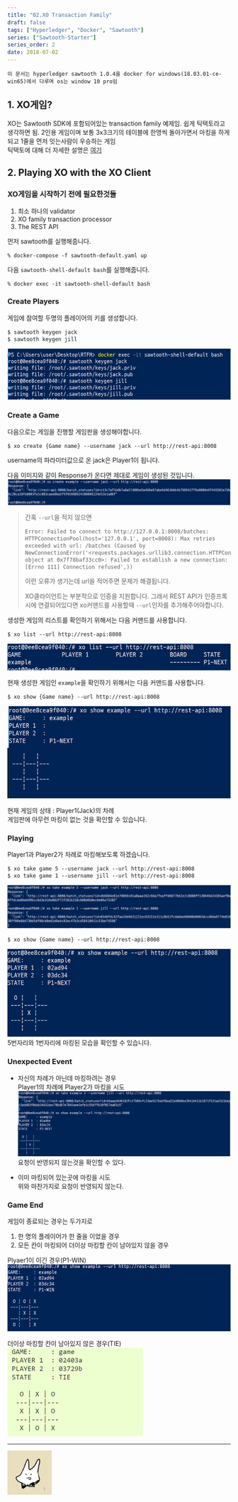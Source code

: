 ```yaml
---
title: "02.XO Transaction Family"
draft: false
tags: ["Hyperledger", "Docker", "Sawtooth"]
series: ["Sawtooth-Starter"]
series_order: 2
date: 2018-07-02
---
```

`이 문서는 hyperledger sawtooth 1.0.4을 docker for windows(18.03.01-ce-win65)에서 다루며 os는 window 10 pro임`


## 1. XO게임?
XO는 Sawtooth SDK에 포함되어있는 transaction family 예제임. 쉽게 틱택토라고 생각하면 됨. 2인용 게임이며 보통 3x3크기의 테이블에 한명씩 돌아가면서 마킹을 하게 되고 1줄을 먼저 잇는사람이 우승하는 게임  
틱택토에 대해 더 자세한 설명은 [여기](https://namu.wiki/w/%ED%8B%B1%ED%83%9D%ED%86%A0) 

## 2. Playing XO with the XO Client

### XO게임을 시작하기 전에 필요한것들  
1. 최소 하나의 validator
2. XO family transaction processor
3. The REST API

먼저 sawtooth를 실행해줍니다. 
~~~
% docker-compose -f sawtooth-default.yaml up
~~~

다음 `sawtooth-shell-default bash`를 실행해줍니다.
~~~
% docker exec -it sawtooth-shell-default bash
~~~

### Create Players

게임에 참여할 두명의 플레이어의 키를 생성합니다.
~~~
$ sawtooth keygen jack
$ sawtooth keygen jill
~~~

![Alt text](https://raw.githubusercontent.com/GRuuuuu/sawtooth-starter/master/sawtooth/%2302%20xo%20transaction%20family/img/1.png)


### Create a Game

다음으로는 게임을 진행할 게임판을 생성해야합니다.
~~~
$ xo create {Game name} --username jack --url http://rest-api:8008 
~~~
username의 파라미터값으로 온 jack은 Player1이 됩니다.

다음 이미지와 같이 Response가 온다면 제대로 게임이 생성된 것입니다.  
![Alt text](https://raw.githubusercontent.com/GRuuuuu/sawtooth-starter/master/sawtooth/%2302%20xo%20transaction%20family/img/3.png)

>간혹 `--url`을 적지 않으면 
>~~~
>Error: Failed to connect to http://127.0.0.1:8008/batches: HTTPConnectionPool(host='127.0.0.1', port=8008): Max retries exceeded with url: /batches (Caused by NewConnectionError('<requests.packages.urllib3.connection.HTTPConnection object at 0x7f78baf33cc0>: Failed to establish a new connection: [Errno 111] Connection refused',))
>~~~
>이런 오류가 생기는데 url을 적어주면 문제가 해결됩니다.
> 
>XO클라이언트는 부분적으로 인증을 지원합니다. 그래서 REST API가 인증프록시에 연결되어있다면 xo커맨드를 사용할때 `--url`인자를 추가해주어야합니다.

생성한 게임의 리스트를 확인하기 위해서는 다음 커맨드를 사용합니다.

~~~
$ xo list --url http://rest-api:8008 
~~~

![Alt text](https://raw.githubusercontent.com/GRuuuuu/sawtooth-starter/master/sawtooth/%2302%20xo%20transaction%20family/img/4.png)

현재 생성한 게임인 `example`을 확인하기 위해서는 다음 커맨드를 사용합니다.
~~~
$ xo show {Game name} --url http://rest-api:8008 
~~~
![Alt text](https://raw.githubusercontent.com/GRuuuuu/sawtooth-starter/master/sawtooth/%2302%20xo%20transaction%20family/img/5.png)

현재 게임의 상태 : Player1(Jack)의 차례  
게임판에 아무런 마킹이 없는 것을 확인할 수 있습니다.

### Playing

Player1과 Player2가 차례로 마킹해보도록 하겠습니다.
~~~
$ xo take game 5 --username jack --url http://rest-api:8008
$ xo take game 1 --username jill --url http://rest-api:8008
~~~
![Alt text](https://raw.githubusercontent.com/GRuuuuu/sawtooth-starter/master/sawtooth/%2302%20xo%20transaction%20family/img/6.png)

~~~
$ xo show {Game name} --url http://rest-api:8008 
~~~
![Alt text](https://raw.githubusercontent.com/GRuuuuu/sawtooth-starter/master/sawtooth/%2302%20xo%20transaction%20family/img/7.png)
5번자리와 1번자리에 마킹된 모습을 확인할 수 있습니다.

### Unexpected Event

* 자신의 차례가 아닌데 마킹하려는 경우  
Player1의 차례에 Player2가 마킹을 시도
![Alt text](https://raw.githubusercontent.com/GRuuuuu/sawtooth-starter/master/sawtooth/%2302%20xo%20transaction%20family/img/8.png)
요청이 반영되지 않는것을 확인할 수 있다.

* 이미 마킹되어 있는곳에 마킹을 시도  
위와 마찬가지로 요청이 반영되지 않는다.

### Game End

게임이 종료되는 경우는 두가지로 
1. 한 명의 플레이어가 한 줄을 이었을 경우
2. 모든 칸이 마킹되어 더이상 마킹할 칸이 남아있지 않을 경우

Plyaer1이 이긴 경우(P1-WIN)
![Alt text](https://raw.githubusercontent.com/GRuuuuu/sawtooth-starter/master/sawtooth/%2302%20xo%20transaction%20family/img/9.png)

더이상 마킹할 칸이 남아있지 않은 경우(TIE)  
<img src="https://raw.githubusercontent.com/GRuuuuu/sawtooth-starter/master/sawtooth/%2302%20xo%20transaction%20family/img/10.png" height="200px"/>


---

<img width="100" height="100" src="https://raw.githubusercontent.com/GRuuuuu/sawtooth-starter/master/sawtooth/%2302%20xo%20transaction%20family/img/p.png"/>
